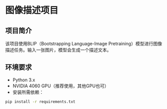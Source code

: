 # 图像描述项目

## 项目简介
该项目使用BLIP（Bootstrapping Language-Image Pretraining）模型进行图像描述任务。输入一张图片，模型会生成一个描述文本。

## 环境要求
- Python 3.x
- NVIDIA 4060 GPU（推荐使用，其他GPU也可）
- 安装所需依赖：

```bash
pip install -r requirements.txt
